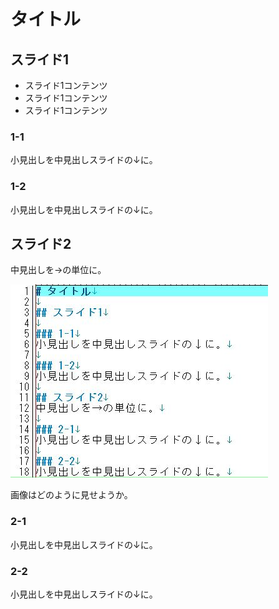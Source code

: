 # タイトル

## スライド1
- スライド1コンテンツ
- スライド1コンテンツ
- スライド1コンテンツ

### 1-1
小見出しを中見出しスライドの↓に。

### 1-2
小見出しを中見出しスライドの↓に。

## スライド2
中見出しを→の単位に。

![image.jpg](image.jpg)

画像はどのように見せようか。

### 2-1
小見出しを中見出しスライドの↓に。

### 2-2
小見出しを中見出しスライドの↓に。

